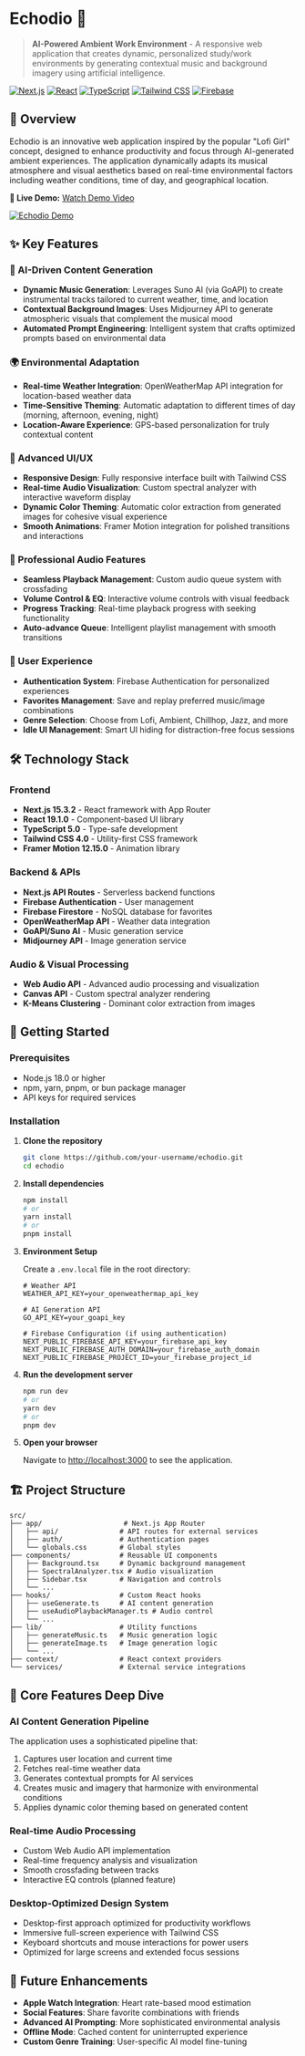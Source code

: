 # Echodio 🎵

> **AI-Powered Ambient Work Environment** - A responsive web application that creates dynamic, personalized study/work environments by generating contextual music and background imagery using artificial intelligence.

[![Next.js](https://img.shields.io/badge/Next.js-15.3.2-black?style=flat&logo=next.js)](https://nextjs.org/)
[![React](https://img.shields.io/badge/React-19.1.0-blue?style=flat&logo=react)](https://react.dev/)
[![TypeScript](https://img.shields.io/badge/TypeScript-5.0-blue?style=flat&logo=typescript)](https://www.typescriptlang.org/)
[![Tailwind CSS](https://img.shields.io/badge/Tailwind%20CSS-4.0-38B2AC?style=flat&logo=tailwind-css)](https://tailwindcss.com/)
[![Firebase](https://img.shields.io/badge/Firebase-11.8.1-orange?style=flat&logo=firebase)](https://firebase.google.com/)

## 🌟 Overview

Echodio is an innovative web application inspired by the popular "Lofi Girl" concept, designed to enhance productivity and focus through AI-generated ambient experiences. The application dynamically adapts its musical atmosphere and visual aesthetics based on real-time environmental factors including weather conditions, time of day, and geographical location.

**🎯 Live Demo:** [Watch Demo Video](https://www.youtube.com/watch?v=1h2ezTZUQog)

[![Echodio Demo](https://img.youtube.com/vi/1h2ezTZUQog/maxresdefault.jpg)](https://www.youtube.com/watch?v=1h2ezTZUQog)

## ✨ Key Features

### 🤖 AI-Driven Content Generation
- **Dynamic Music Generation**: Leverages Suno AI (via GoAPI) to create instrumental tracks tailored to current weather, time, and location
- **Contextual Background Images**: Uses Midjourney API to generate atmospheric visuals that complement the musical mood
- **Automated Prompt Engineering**: Intelligent system that crafts optimized prompts based on environmental data

### 🌍 Environmental Adaptation
- **Real-time Weather Integration**: OpenWeatherMap API integration for location-based weather data
- **Time-Sensitive Theming**: Automatic adaptation to different times of day (morning, afternoon, evening, night)
- **Location-Aware Experience**: GPS-based personalization for truly contextual content

### 🎨 Advanced UI/UX
- **Responsive Design**: Fully responsive interface built with Tailwind CSS
- **Real-time Audio Visualization**: Custom spectral analyzer with interactive waveform display
- **Dynamic Color Theming**: Automatic color extraction from generated images for cohesive visual experience
- **Smooth Animations**: Framer Motion integration for polished transitions and interactions

### 🎵 Professional Audio Features
- **Seamless Playback Management**: Custom audio queue system with crossfading
- **Volume Control & EQ**: Interactive volume controls with visual feedback
- **Progress Tracking**: Real-time playback progress with seeking functionality
- **Auto-advance Queue**: Intelligent playlist management with smooth transitions

### 👤 User Experience
- **Authentication System**: Firebase Authentication for personalized experiences
- **Favorites Management**: Save and replay preferred music/image combinations
- **Genre Selection**: Choose from Lofi, Ambient, Chillhop, Jazz, and more
- **Idle UI Management**: Smart UI hiding for distraction-free focus sessions

## 🛠️ Technology Stack

### **Frontend**
- **Next.js 15.3.2** - React framework with App Router
- **React 19.1.0** - Component-based UI library
- **TypeScript 5.0** - Type-safe development
- **Tailwind CSS 4.0** - Utility-first CSS framework
- **Framer Motion 12.15.0** - Animation library

### **Backend & APIs**
- **Next.js API Routes** - Serverless backend functions
- **Firebase Authentication** - User management
- **Firebase Firestore** - NoSQL database for favorites
- **OpenWeatherMap API** - Weather data integration
- **GoAPI/Suno AI** - Music generation service
- **Midjourney API** - Image generation service

### **Audio & Visual Processing**
- **Web Audio API** - Advanced audio processing and visualization
- **Canvas API** - Custom spectral analyzer rendering
- **K-Means Clustering** - Dominant color extraction from images

## 🚀 Getting Started

### Prerequisites
- Node.js 18.0 or higher
- npm, yarn, pnpm, or bun package manager
- API keys for required services

### Installation

1. **Clone the repository**
   ```bash
   git clone https://github.com/your-username/echodio.git
   cd echodio
   ```

2. **Install dependencies**
   ```bash
   npm install
   # or
   yarn install
   # or
   pnpm install
   ```

3. **Environment Setup**
   
   Create a `.env.local` file in the root directory:
   ```env
   # Weather API
   WEATHER_API_KEY=your_openweathermap_api_key
   
   # AI Generation API
   GO_API_KEY=your_goapi_key
   
   # Firebase Configuration (if using authentication)
   NEXT_PUBLIC_FIREBASE_API_KEY=your_firebase_api_key
   NEXT_PUBLIC_FIREBASE_AUTH_DOMAIN=your_firebase_auth_domain
   NEXT_PUBLIC_FIREBASE_PROJECT_ID=your_firebase_project_id
   ```

4. **Run the development server**
   ```bash
   npm run dev
   # or
   yarn dev
   # or
   pnpm dev
   ```

5. **Open your browser**
   
   Navigate to [http://localhost:3000](http://localhost:3000) to see the application.

## 🏗️ Project Structure

```
src/
├── app/                    # Next.js App Router
│   ├── api/               # API routes for external services
│   ├── auth/              # Authentication pages
│   └── globals.css        # Global styles
├── components/            # Reusable UI components
│   ├── Background.tsx     # Dynamic background management
│   ├── SpectralAnalyzer.tsx # Audio visualization
│   ├── Sidebar.tsx        # Navigation and controls
│   └── ...
├── hooks/                 # Custom React hooks
│   ├── useGenerate.ts     # AI content generation
│   ├── useAudioPlaybackManager.ts # Audio control
│   └── ...
├── lib/                   # Utility functions
│   ├── generateMusic.ts   # Music generation logic
│   ├── generateImage.ts   # Image generation logic
│   └── ...
├── context/               # React context providers
└── services/              # External service integrations
```

## 🎯 Core Features Deep Dive

### AI Content Generation Pipeline
The application uses a sophisticated pipeline that:
1. Captures user location and current time
2. Fetches real-time weather data
3. Generates contextual prompts for AI services
4. Creates music and imagery that harmonize with environmental conditions
5. Applies dynamic color theming based on generated content

### Real-time Audio Processing
- Custom Web Audio API implementation
- Real-time frequency analysis and visualization
- Smooth crossfading between tracks
- Interactive EQ controls (planned feature)

### Desktop-Optimized Design System
- Desktop-first approach optimized for productivity workflows
- Immersive full-screen experience with Tailwind CSS
- Keyboard shortcuts and mouse interactions for power users
- Optimized for large screens and extended focus sessions

## 🔮 Future Enhancements

- **Apple Watch Integration**: Heart rate-based mood estimation
- **Social Features**: Share favorite combinations with friends
- **Advanced AI Prompting**: More sophisticated environmental analysis
- **Offline Mode**: Cached content for uninterrupted experience
- **Custom Genre Training**: User-specific AI model fine-tuning
